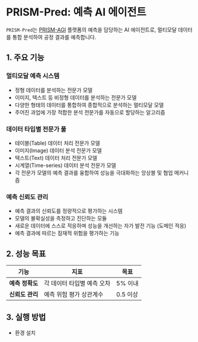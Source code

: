 # PRISM-Pred: 예측 AI 에이전트

`PRISM-Pred`는 [PRISM-AGI](../README.md) 플랫폼의 예측을 담당하는 AI 에이전트로, 멀티모달 데이터를 통합 분석하여 공정 결과를 예측합니다.

## 1. 주요 기능 ###

### 멀티모달 예측 시스템
- 정형 데이터를 분석하는 전문가 모델
- 이미지, 텍스트 등 비정형 데이터를 분석하는 전문가 모델
- 다양한 형태의 데이터를 통합하여 종합적으로 분석하는 멀티모달 모델
- 주어진 과업에 가장 적합한 분석 전문가를 자동으로 할당하는 알고리즘

### 데이터 타입별 전문가 풀
- 테이블(Table) 데이터 처리 전문가 모델
- 이미지(Image) 데이터 분석 전문가 모델
- 텍스트(Text) 데이터 처리 전문가 모델
- 시계열(Time-series) 데이터 분석 전문가 모델
- 각 전문가 모델의 예측 결과를 융합하여 성능을 극대화하는 앙상블 및 협업 메커니즘

### 예측 신뢰도 관리
- 예측 결과의 신뢰도를 정량적으로 평가하는 시스템
- 모델의 불확실성을 측정하고 진단하는 모듈
- 새로운 데이터에 스스로 적응하며 성능을 개선하는 자가 발전 기능 (도메인 적응)
- 예측 결과에 따르는 잠재적 위험을 평가하는 기능

## 2. 성능 목표

| 기능 | 지표 | 목표 |
| --- | --- | --- |
| **예측 정확도** | 각 데이터 타입별 예측 오차 | 5% 이내 |
| **신뢰도 관리** | 예측 위험 평가 상관계수 | 0.5 이상 |

## 3. 실행 방법
- 환경 설치
